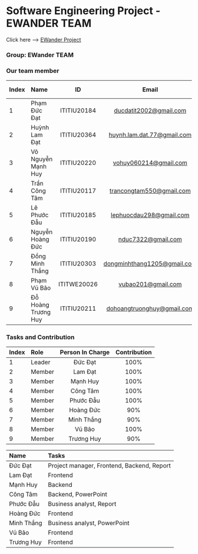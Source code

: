 
# Software Engineering Project - EWANDER TEAM
Click here --> <a href="https://ewander.phamducdat.id.vn//" target="_blank">EWander Project</a>

### Group: EWander TEAM
### Our team member
| Index | Name                   |     ID      |              Email               | Github account             |
|:------|:-----------------------|:-----------:|:--------------------------------:|:---------------------------|
| 1     | Phạm Đức Đạt | ITITIU20184 | ducdatit2002@gmail.com | ducdatit2002 |
| 2     | Huỳnh Lam Đạt| ITITIU20364 | huynh.lam.dat.77@gmail.com | iGhost22 |
| 3     | Võ Nguyễn Mạnh Huy| ITITIU20220 | vohuy060214@gmail.com | VNMH146 |     
| 4     | Trần Công Tâm| ITITIU20117 | trancongtam550@gmail.com |  tctam86 |     
| 5     | Lê Phước Đẫu| ITITIU20185 | lephuocdau298@gmail.com | LucasLe298 |     
| 6     | Nguyễn Hoàng Đức| ITITIU20190 | nduc7322@gmail.com | Duck2230 |     
| 7     | Đồng Minh Thắng| ITITIU20303 | dongminhthang1205@gmail.com| ITITIU20303 |           
| 8     | Phạm Vũ Bão| ITITWE20026 | vubao201@gmail.com | osomeansbear |     
| 9     | Đỗ Hoàng Trương Huy| ITITIU20211 | dohoangtruonghuy@gmail.com | Zandarot |    

### Tasks and Contribution 
| Index | Role                                                         | Person In Charge | Contribution |
|:------|:-------------------------------------------------------------|:--------------:|:------------:|
| 1     | Leader     |   Đức Đạt   |          100%      |
| 2     | Member  |  Lam Đạt     |      100%          |
| 3     | Member  |  Mạnh Huy    |      100%          |
| 4     | Member  |  Công Tâm     |      100%          |
| 5     | Member |     Phước Đẫu     |          100%      |  
| 6     | Member  |  Hoàng Đức     |      90%          |
| 7     | Member  |  Minh Thắng    |      90%          |
| 8     | Member  |  Vũ Bão    |      100%          |
| 9     | Member  |  Trương Huy    |      90%          |


| Name | Tasks |
|:------|:-------------------------------------------------------------|
| Đức Đạt     | Project manager, Frontend, Backend, Report   |   
| Lam Đạt     |  Frontend  |   
| Mạnh Huy     |  Backend  |   
| Công Tâm     |  Backend, PowerPoint  |   
| Phước Đẫu     | Business analyst, Report   |   
| Hoàng Đức     |  Frontend  |   
| Minh Thắng     | Business analyst, PowerPoint   |   
| Vũ Bão     |  Frontend  |   
| Trương Huy     | Frontend   |   

